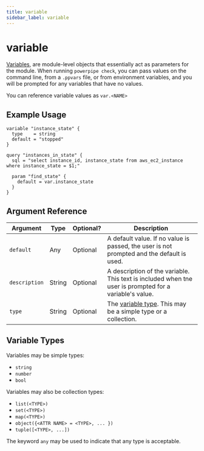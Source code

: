 ```yaml
---
title: variable
sidebar_label: variable
---
```



# variable

[Variables](mods/mod-variables#input-variables), are module-level objects that essentially act as parameters for the module.  When running `powerpipe check`, you can pass values on the command line, from a `.ppvars` file, or from environment variables, and you will be prompted for any variables that have no values.

You can reference variable values as `var.<NAME>`



## Example Usage
```hcl
variable "instance_state" {
  type    = string
  default = "stopped" 
}

query "instances_in_state" {
  sql = "select instance_id, instance_state from aws_ec2_instance where instance_state = $1;" 

  param "find_state" {
    default = var.instance_state
  } 
}
```

## Argument Reference
| Argument | Type | Optional? | Description
|-|-|-|-
| `default` | Any |Optional|  A default value.  If no value is passed, the user is not prompted and the default is used. 
| `description` | String| Optional|  A description of the variable.  This text is included when tne user is prompted for a variable's value.
| `type` | String | Optional | The [variable type](#variable-types).  This may be a simple type or a collection.


## Variable Types
Variables may be simple types:
- `string`
- `number`
- `bool`

Variables may also be collection types:
- `list(<TYPE>)`
- `set(<TYPE>)`
- `map(<TYPE>)`
- `object({<ATTR NAME> = <TYPE>, ... })`
- `tuple([<TYPE>, ...])`

The keyword `any` may be used to indicate that any type is acceptable.
